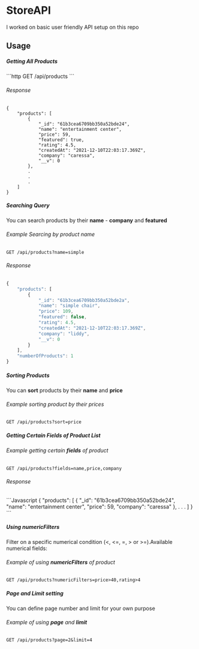 # StoreAPI

I worked on basic user friendly API setup on this repo

<h2>Usage </h5>

<h5>Getting All Products </h5>
```http
GET /api/products
```

<h6>Response</h6>

```Javascipt
{
    "products": [
        {
            "_id": "61b3cea6709bb350a52bde24",
            "name": "entertainment center",
            "price": 59,
            "featured": true,
            "rating": 4.5,
            "createdAt": "2021-12-10T22:03:17.369Z",
            "company": "caressa",
            "__v": 0
        },
        .
        .
        .
    ]
}
```
<h5>Searching Query </h5>
You can search products by their <strong>name</strong> - <strong>company</strong> and <strong>featured</strong>

<h6>Example Searcing by product name</h6>

```http
GET /api/products?name=simple
```

<h6>Response</h6>

```Javascript
{
    "products": [
        {
            "_id": "61b3cea6709bb350a52bde2a",
            "name": "simple chair",
            "price": 109,
            "featured": false,
            "rating": 4.5,
            "createdAt": "2021-12-10T22:03:17.369Z",
            "company": "liddy",
            "__v": 0
        }
    ],
    "numberOfProducts": 1
}
```

<h5>Sorting Products</h5>
You can <strong>sort</strong> products by their <strong>name</strong> and <strong>price</strong> 

<h6>Example sorting product by their prices</h6>

```http
GET /api/products?sort=price
```

<h5>Getting Certain Fields of Product List</h5>

<h6>Example getting certain <strong>fields</strong> of product</h6>

```http
GET /api/products?fields=name,price,company
```

<h6>Response</h6>
```Javascript
{
    "products": [
        {
            "_id": "61b3cea6709bb350a52bde24",
            "name": "entertainment center",
            "price": 59,
            "company": "caressa"
        },
        .
        .
        .
    ]
}
```
<h5>Using numericFilters</h5>
Filter on a specific numerical condition (<, <=, =, > or >=).Available numerical fields:

<h6>Example of using <strong>numericFilters</strong> of product</h6>

```http
GET /api/products?numericFilters=price>40,rating>4
```

<h5>Page and Limit setting </h5>
You can define page number and limit for your own purpose

<h6>Example of using <strong>page</strong> and <strong>limit</strong></h6>

```http
GET /api/products?page=2&limit=4
```
